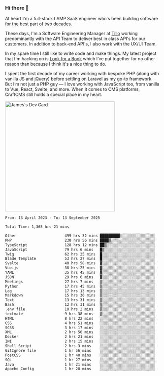 ### Hi there 👋

<!--
**JamesNock/JamesNock** is a ✨ _special_ ✨ repository because its `README.md` (this file) appears on your GitHub profile.

Here are some ideas to get you started:

- 🔭 I’m currently working on ...
- 🌱 I’m currently learning ...
- 👯 I’m looking to collaborate on ...
- 🤔 I’m looking for help with ...
- 💬 Ask me about ...
- 📫 How to reach me: ...
- 😄 Pronouns: ...
- ⚡ Fun fact: ...
-->
At heart I'm a full-stack LAMP SaaS engineer who's been building software for the best part of two decades.

These days, I'm a Software Engineering Manager at [Tillo](https://www.tillo.io/) working predominantly with the API Team to deliver best in class API's for our customers. In addition to back-end API's, I also work with the UX/UI Team.

In my spare time I still like to write code and make things. My latest project that I'm hacking on is [Look for a Book](https://www.lookforabook.co.uk/) which I've put together for no other reason than because I think it's a nice thing to do.

I spent the first decade of my career working with bespoke PHP (along with vanilla JS and jQuery) before settling on Laravel as my go-to framework. But I’m not just a PHP guy — I love working with JavaScript too, from vanilla to Vue, React, Svelte, and more. When it comes to CMS platforms, CraftCMS still holds a special place in my heart.

<a href="https://app.daily.dev/h2onock"><img src="https://api.daily.dev/devcards/v2/XQraFlxE3JPWOlcSuOB2K.png?type=default&r=18u" width="356" alt="James's Dev Card"/></a>

<!--START_SECTION:waka-->

```txt
From: 13 April 2023 - To: 13 September 2025

Total Time: 1,365 hrs 21 mins

Other                      499 hrs 32 mins █████████░░░░░░░░░░░░░░░░   36.59 %
PHP                        230 hrs 56 mins ████▒░░░░░░░░░░░░░░░░░░░░   16.91 %
TypeScript                 128 hrs 12 mins ██▒░░░░░░░░░░░░░░░░░░░░░░   09.39 %
JavaScript                 79 hrs 6 mins   █▒░░░░░░░░░░░░░░░░░░░░░░░   05.79 %
Twig                       62 hrs 25 mins  █░░░░░░░░░░░░░░░░░░░░░░░░   04.57 %
Blade Template             53 hrs 27 mins  █░░░░░░░░░░░░░░░░░░░░░░░░   03.92 %
Svelte                     40 hrs 58 mins  ▓░░░░░░░░░░░░░░░░░░░░░░░░   03.00 %
Vue.js                     38 hrs 25 mins  ▓░░░░░░░░░░░░░░░░░░░░░░░░   02.81 %
YAML                       35 hrs 45 mins  ▓░░░░░░░░░░░░░░░░░░░░░░░░   02.62 %
JSON                       29 hrs 6 mins   ▓░░░░░░░░░░░░░░░░░░░░░░░░   02.13 %
Meetings                   27 hrs 7 mins   ▒░░░░░░░░░░░░░░░░░░░░░░░░   01.99 %
Python                     17 hrs 45 mins  ▒░░░░░░░░░░░░░░░░░░░░░░░░   01.30 %
Log                        17 hrs 13 mins  ▒░░░░░░░░░░░░░░░░░░░░░░░░   01.26 %
Markdown                   15 hrs 36 mins  ▒░░░░░░░░░░░░░░░░░░░░░░░░   01.14 %
Text                       13 hrs 31 mins  ▒░░░░░░░░░░░░░░░░░░░░░░░░   00.99 %
Bash                       12 hrs 31 mins  ▒░░░░░░░░░░░░░░░░░░░░░░░░   00.92 %
.env file                  10 hrs 2 mins   ▒░░░░░░░░░░░░░░░░░░░░░░░░   00.74 %
textmate                   9 hrs 38 mins   ▒░░░░░░░░░░░░░░░░░░░░░░░░   00.71 %
HTML                       8 hrs 22 mins   ░░░░░░░░░░░░░░░░░░░░░░░░░   00.61 %
CSS                        4 hrs 51 mins   ░░░░░░░░░░░░░░░░░░░░░░░░░   00.36 %
SCSS                       3 hrs 17 mins   ░░░░░░░░░░░░░░░░░░░░░░░░░   00.24 %
XML                        2 hrs 56 mins   ░░░░░░░░░░░░░░░░░░░░░░░░░   00.22 %
Docker                     2 hrs 21 mins   ░░░░░░░░░░░░░░░░░░░░░░░░░   00.17 %
INI                        2 hrs 15 mins   ░░░░░░░░░░░░░░░░░░░░░░░░░   00.17 %
Shell Script               2 hrs 3 mins    ░░░░░░░░░░░░░░░░░░░░░░░░░   00.15 %
GitIgnore file             1 hr 56 mins    ░░░░░░░░░░░░░░░░░░░░░░░░░   00.14 %
PostCSS                    1 hr 40 mins    ░░░░░░░░░░░░░░░░░░░░░░░░░   00.12 %
SQL                        1 hr 27 mins    ░░░░░░░░░░░░░░░░░░░░░░░░░   00.11 %
Java                       1 hr 21 mins    ░░░░░░░░░░░░░░░░░░░░░░░░░   00.10 %
Apache Config              1 hr 20 mins    ░░░░░░░░░░░░░░░░░░░░░░░░░   00.10 %
```

<!--END_SECTION:waka-->
